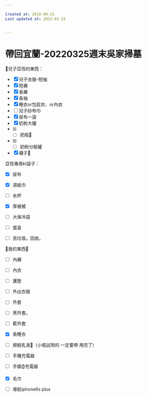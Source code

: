 ```yaml
---

Created at: 2018-09-21
Last updated at: 2022-03-25


---
```


# 帶回宜蘭-20220325週末吳家掃墓


👦兒子亞恆的東西：

* [x] 兒子衣服-短袖
* [x] 短褲
* [x] 長褲
* [x] 長袖
* [x] 睡衣or包屁衣、or內衣
* [ ] 兒子紗布巾
* [x] 尿布一袋
* [x] 奶粉大罐
* [x] - [ ] 奶瓶🍼
* [x] - [ ] 奶粉分裝罐
* [x] 襪子🧦

亞恆專用kt袋子：

* [x] 尿布
* [x] 濕紙巾
* [ ] 水杯
* [x] 厚被被

* [ ] 大保冷袋
* [ ] 蛋盒
* [ ] 丟垃圾。回收。

🥨我的東西🥨

* [ ] 內褲
* [ ] 內衣
* [ ] 護墊
* [ ] 外出衣服
* [ ] 外套
* [ ] 黑外套。
* [ ] 藍外套
* [x] 長睡衣
* [ ] 擦臉乳液🧴（小瓶試用的 一定要帶 用完了）
* [ ] 手機充電器
* [ ] 手錶⌚️充電器
* [x] 毛巾
* [ ] 導航iphone6s plus

